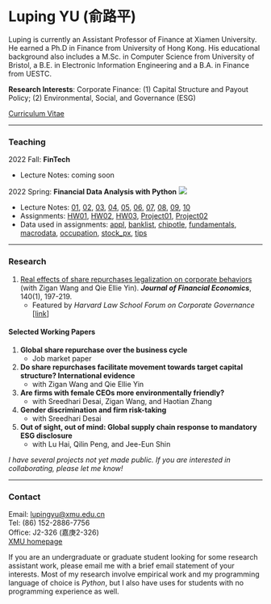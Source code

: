 # Luping YU (俞路平)

Luping is currently an Assistant Professor of Finance at Xiamen University. He earned a Ph.D in Finance from University of Hong Kong. His educational background also includes a M.Sc. in Computer Science from University of Bristol, a B.E. in Electronic Information Engineering and a B.A. in Finance from UESTC.

**Research Interests**: Corporate Finance: (1) Capital Structure and Payout Policy; (2) Environmental, Social, and Governance (ESG)

[Curriculum Vitae](https://lazydingding.github.io/cv.pdf)

***
### Teaching
2022 Fall: **FinTech**
* Lecture Notes: coming soon

2022 Spring: **Financial Data Analysis with Python** <img src="https://img.icons8.com/color/20/000000/python--v1.png">
* Lecture Notes: [01](https://lupingyu.com/FDAP/FDAP_Lecture_1.pdf), [02](https://lupingyu.com/FDAP/FDAP_2.ipynb), [03](https://lupingyu.com/FDAP/FDAP_3.ipynb), [04](https://lupingyu.com/FDAP/FDAP_4.ipynb), [05](https://lupingyu.com/FDAP/FDAP_5.ipynb), [06](https://lupingyu.com/FDAP/FDAP_6.ipynb), [07](https://lupingyu.com/FDAP/FDAP_7.ipynb), [08](https://lupingyu.com/FDAP/Practice_1.ipynb), [09](https://lupingyu.com/FDAP/Practice_2.ipynb), [10](https://lupingyu.com/FDAP/FDAP_10.pdf)
* Assignments: [HW01](https://lupingyu.com/FDAP/HW1_with_solution.ipynb), [HW02](https://lupingyu.com/FDAP/HW2_with_solution.ipynb), [HW03](https://lupingyu.com/FDAP/HW3_with_solution.ipynb), [Project01](https://lupingyu.com/FDAP/Project_1_with_solution.ipynb), [Project02](https://lupingyu.com/FDAP/Project_2_with_solution.ipynb)
* Data used in assignments: [appl](https://lupingyu.com/FDAP/appl_1980_2014.csv), [banklist](https://lupingyu.com/FDAP/banklist.csv), [chipotle](https://lupingyu.com/FDAP/chipotle.csv), [fundamentals](https://lupingyu.com/FDAP/fundamentals.csv), [macrodata](https://lupingyu.com/FDAP/macrodata.csv), [occupation](https://lupingyu.com/FDAP/occupation.csv), [stock_px](https://lupingyu.com/FDAP/stock_px_2.csv), [tips](https://lupingyu.com/FDAP/tips.csv)

***
### Research
1. [Real effects of share repurchases legalization on corporate behaviors](https://www.sciencedirect.com/science/article/abs/pii/S0304405X2030283X) (with Zigan Wang and Qie Ellie Yin). ***Journal of Financial Economics***, 140(1), 197-219.
    * Featured by *Harvard Law School Forum on Corporate Governance* [[link](https://corpgov.law.harvard.edu/2020/12/09/real-effects-of-share-repurchases-legalization-on-corporate-behaviors/)]

#### Selected Working Papers
1. **Global share repurchase over the business cycle**
    * Job market paper
2. **Do share repurchases facilitate movement towards target capital structure? International evidence**
    * with Zigan Wang and Qie Ellie Yin
3. **Are firms with female CEOs more environmentally friendly?**
    * with Sreedhari Desai, Zigan Wang, and Haotian Zhang
4. **Gender discrimination and firm risk-taking**
    * with Sreedhari Desai
5. **Out of sight, out of mind: Global supply chain response to mandatory ESG disclosure**
    * with Lu Hai, Qilin Peng, and Jee-Eun Shin

*I have several projects not yet made public. If you are interested in collaborating, please let me know!*


***
### Contact
Email: [lupingyu@xmu.edu.cn](mailto:lupingyu@xmu.edu.cn)  
Tel: (86) 152-2886-7756  
Office: J2-326 (嘉庚2-326)  
[XMU homepage](http://smr.xmu.edu.cn/TeacherWeb/Teacher_en_Details.aspx?User_ID=914)

If you are an undergraduate or graduate student looking for some research assistant work, please email me with a brief email statement of your interests. Most of my research involve empirical work and my programming language of choice is *Python*, but I also have uses for students with no programming experience as well.

